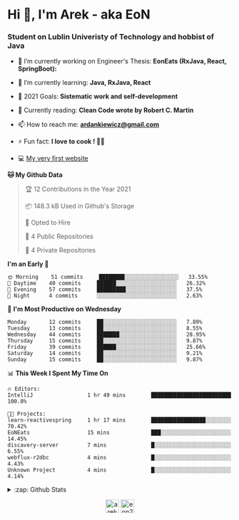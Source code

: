 <h1> Hi 👋, I'm Arek - aka EoN </h1>
<h3> Student on Lublin Univeristy of Technology and hobbist of Java</h3>

- 🔭 I’m currently working on Engineer's Thesis: **EonEats (RxJava, React, SpringBoot):**

- 🌱 I’m currently learning: **Java, RxJava, React**

<!--- - 👨‍💻 All of my projects are available at: [Repository] --->
- 🥅 2021 Goals: **Sistematic work and self-development**

- 📖 Currently reading: **Clean Code wrote by Robert C. Martin**

- 📫 How to reach me: **ardankiewicz@gmail.com**

- ⚡ Fun fact: **I love to cook ! 🍖🍳**

- 💻 [My very first website][website] 


<!--START_SECTION:waka-->
**🐱 My Github Data** 

> 🏆 12 Contributions in the Year 2021
 > 
> 📦 148.3 kB Used in Github's Storage 
 > 
> 💼 Opted to Hire
 > 
> 📜 4 Public Repositories 
 > 
> 🔑 4 Private Repositories  
 > 
**I'm an Early 🐤** 

```text
🌞 Morning    51 commits     ████████░░░░░░░░░░░░░░░░░   33.55% 
🌆 Daytime    40 commits     ██████░░░░░░░░░░░░░░░░░░░   26.32% 
🌃 Evening    57 commits     █████████░░░░░░░░░░░░░░░░   37.5% 
🌙 Night      4 commits      ░░░░░░░░░░░░░░░░░░░░░░░░░   2.63%

```
📅 **I'm Most Productive on Wednesday** 

```text
Monday       12 commits     ██░░░░░░░░░░░░░░░░░░░░░░░   7.89% 
Tuesday      13 commits     ██░░░░░░░░░░░░░░░░░░░░░░░   8.55% 
Wednesday    44 commits     ███████░░░░░░░░░░░░░░░░░░   28.95% 
Thursday     15 commits     ██░░░░░░░░░░░░░░░░░░░░░░░   9.87% 
Friday       39 commits     ██████░░░░░░░░░░░░░░░░░░░   25.66% 
Saturday     14 commits     ██░░░░░░░░░░░░░░░░░░░░░░░   9.21% 
Sunday       15 commits     ██░░░░░░░░░░░░░░░░░░░░░░░   9.87%

```


📊 **This Week I Spent My Time On** 

```text
🔥 Editors: 
IntelliJ                 1 hr 49 mins        █████████████████████████   100.0%

🐱‍💻 Projects: 
learn-reactivespring     1 hr 17 mins        █████████████████░░░░░░░░   70.42% 
EoNEats                  15 mins             ███░░░░░░░░░░░░░░░░░░░░░░   14.45% 
discavery-server         7 mins              █░░░░░░░░░░░░░░░░░░░░░░░░   6.55% 
webflux-r2dbc            4 mins              █░░░░░░░░░░░░░░░░░░░░░░░░   4.43% 
Unknown Project          4 mins              █░░░░░░░░░░░░░░░░░░░░░░░░   4.14%

```


<!--END_SECTION:waka-->

<details>
  <summary>:zap: Github Stats</summary>
  <img align="left" alt="codeSTACKr's Github Stats" src="https://github-readme-stats.codestackr.vercel.app/api?username=eon2208&show_icons=true&hide_border=true" />
 <img align="left" src="https://github-readme-stats.vercel.app/api/top-langs/?username=eon2208&layout=compact" alt="eon2208" /></p>
</details>


<p align="center">
<a href="https://linkedin.com/in/arek dankiewicz" target="blank"><img align="center" src="https://cdn.jsdelivr.net/npm/simple-icons@3.0.1/icons/linkedin.svg" alt="arek dankiewicz" height="30" width="30" /></a>
<a href="https://instagram.com/eon2208" target="blank"><img align="center" src="https://cdn.jsdelivr.net/npm/simple-icons@3.0.1/icons/instagram.svg" alt="eon2208" height="30" width="30" /></a>
</p>

[website]: https://jardan.biz/
[EonSnack]: https://github.com/eon2208/favouriteRestaurant/
[Repository]: https://github.com/eon2208?tab=repositories
